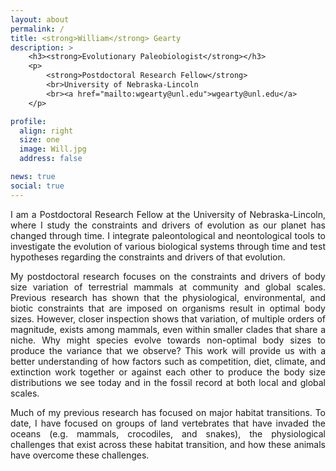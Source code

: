 ```yaml
---
layout: about
permalink: /
title: <strong>William</strong> Gearty
description: >
    <h3><strong>Evolutionary Paleobiologist</strong></h3>
    <p>
        <strong>Postdoctoral Research Fellow</strong>
        <br>University of Nebraska-Lincoln
        <br><a href="mailto:wgearty@unl.edu">wgearty@unl.edu</a>
    </p>

profile:
  align: right
  size: one
  image: Will.jpg
  address: false

news: true
social: true
---
```


<p align="justify">
I am a Postdoctoral Research Fellow at the University of Nebraska-Lincoln, where I study
the constraints and drivers of evolution as our planet has changed through time. I integrate
paleontological and neontological tools to investigate the evolution of various biological
systems through time and test hypotheses regarding the constraints and drivers of that evolution.
</p>

<p align="justify">
My postdoctoral research focuses on the constraints and drivers of body size variation of
terrestrial mammals at community and global scales. Previous research has shown that the
physiological, environmental, and biotic constraints that are imposed on organisms result
in optimal body sizes. However, closer inspection shows that variation, of multiple orders
of magnitude, exists among mammals, even within smaller clades that share a niche. Why might
species evolve towards non-optimal body sizes to produce the variance that we observe? This
work will provide us with a better understanding of how factors such as competition, diet,
climate, and extinction work together or against each other to produce the body size
distributions we see today and in the fossil record at both local and global scales.
</p>

<p align="justify">
Much of my previous research has focused on major habitat transitions. To date, I have focused on groups of
land vertebrates that have invaded the oceans (e.g. mammals, crocodiles, and snakes), the
physiological challenges that exist across these habitat transition, and how these animals have
overcome these challenges.
</p>
